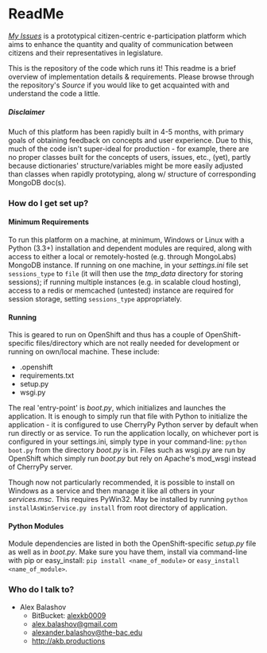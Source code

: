 # ReadMe #

[_My Issues_](https://myissues.us) is a prototypical citizen-centric e-participation platform which aims to enhance the quantity and quality of communication between citizens and their representatives in legislature.

This is the repository of the code which runs it! This readme is a brief overview of implementation details & requirements. Please browse through the repository's _Source_ if you would like to get acquainted with and understand the code a little.

##### Disclaimer #####

Much of this platform has been rapidly built in 4-5 months, with primary goals of obtaining feedback on concepts and user experience. Due to this, much of the code isn't super-ideal for production - for example, there are no proper classes built for the concepts of users, issues, etc., (yet), partly because dictionaries' structure/variables might be more easily adjusted than classes when rapidly prototyping, along w/ structure of corresponding MongoDB doc(s).


### How do I get set up? ###

#### Minimum Requirements ####

To run this platform on a machine, at minimum, Windows or Linux with a Python (3.3+) installation and dependent modules are required, along with access to either a local or remotely-hosted (e.g. through MongoLabs) MongoDB instance. If running on one machine, in your _settings.ini_ file set `sessions_type` to `file` (it will then use the _tmp_data_ directory for storing sessions); if running multiple instances (e.g. in scalable cloud hosting), access to a redis or memcached (untested) instance are required for session storage, setting `sessions_type` appropriately. 

#### Running ####

This is geared to run on OpenShift and thus has a couple of OpenShift-specific files/directory which are not really needed for development  or running on own/local machine. These include:

* .openshift
* requirements.txt
* setup.py
* wsgi.py

The real 'entry-point' is _boot.py_, which initializes and launches the application. It is enough to simply run that file with Python to initialize the application - it is configured to use CherryPy Python server by default when run directly or as service. To run the application locally, on whichever port is configured in your settings.ini, simply type in your command-line: `python boot.py` from the directory _boot.py_ is in. Files such as wsgi.py are run by OpenShift which simply run _boot.py_ but rely on Apache's mod_wsgi instead of CherryPy server.

Though now not particularly recommended, it is possible to install on Windows as a service and then manage it like all others in your _services.msc_. This requires PyWin32. May be installed by running `python installAsWinService.py install` from root directory of application.

#### Python Modules ####

Module dependencies are listed in both the OpenShift-specific _setup.py_ file as well as in _boot.py_. Make sure you have them, install via command-line with pip or easy_install: `pip install <name_of_module>` or `easy_install <name_of_module>`.


### Who do I talk to? ###

* Alex Balashov
    * BitBucket: [alexkb0009](https://bitbucket.org/alexkb0009)
    * alex.balashov@gmail.com
    * alexander.balashov@the-bac.edu
    * http://akb.productions